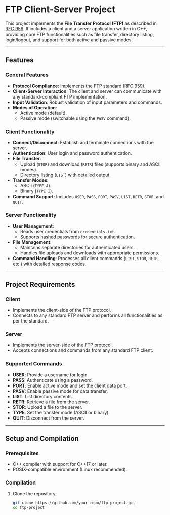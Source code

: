 # FTP Client-Server Project

This project implements the **File Transfer Protocol (FTP)** as described in [RFC 959](https://datatracker.ietf.org/doc/html/rfc959). It includes a client and a server application written in C++, providing core FTP functionalities such as file transfer, directory listing, login/logout, and support for both active and passive modes.

---

## Features

### General Features
- **Protocol Compliance**: Implements the FTP standard (RFC 959).
- **Client-Server Interaction**: The client and server can communicate with any standard-compliant FTP implementation.
- **Input Validation**: Robust validation of input parameters and commands.
- **Modes of Operation**:
  - Active mode (default).
  - Passive mode (switchable using the `PASV` command).

### Client Functionality
- **Connect/Disconnect**: Establish and terminate connections with the server.
- **Authentication**: User login and password authentication.
- **File Transfer**:
  - Upload (`STOR`) and download (`RETR`) files (supports binary and ASCII modes).
  - Directory listing (`LIST`) with detailed output.
- **Transfer Modes**:
  - ASCII (`TYPE A`).
  - Binary (`TYPE I`).
- **Command Support**: Includes `USER`, `PASS`, `PORT`, `PASV`, `LIST`, `RETR`, `STOR`, and `QUIT`.

### Server Functionality
- **User Management**:
  - Reads user credentials from `credentials.txt`.
  - Supports hashed passwords for secure authentication.
- **File Management**:
  - Maintains separate directories for authenticated users.
  - Handles file uploads and downloads with appropriate permissions.
- **Command Handling**: Processes all client commands (`LIST`, `STOR`, `RETR`, etc.) with detailed response codes.

---

## Project Requirements

### Client
- Implements the client-side of the FTP protocol.
- Connects to any standard FTP server and performs all functionalities as per the standard.

### Server
- Implements the server-side of the FTP protocol.
- Accepts connections and commands from any standard FTP client.

### Supported Commands
- **USER**: Provide a username for login.
- **PASS**: Authenticate using a password.
- **PORT**: Enable active mode and set the client data port.
- **PASV**: Enable passive mode for data transfer.
- **LIST**: List directory contents.
- **RETR**: Retrieve a file from the server.
- **STOR**: Upload a file to the server.
- **TYPE**: Set the transfer mode (ASCII or binary).
- **QUIT**: Disconnect from the server.

---

## Setup and Compilation

### Prerequisites
- C++ compiler with support for C++17 or later.
- POSIX-compatible environment (Linux recommended).

### Compilation
1. Clone the repository:
   ```bash
   git clone https://github.com/your-repo/ftp-project.git
   cd ftp-project
